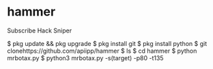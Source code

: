 # hammer
Subscribe Hack Sniper

$ pkg update && pkg upgrade
$ pkg install git
$ pkg install python
$ git clonehttps://github.com/apiipp/hammer 
$ ls
$ cd hammer
$ python mrbotax.py
$ python3 mrbotax.py -s(target) -p80 -t135

